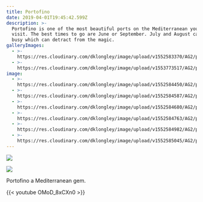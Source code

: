 ```yaml
---
title: Portofino
date: 2019-04-01T19:45:42.599Z
description: >-
  Portofino is one of the most beautiful ports on the Mediterranean you have to
  visit. The best times to go are June or September. July and August can be very
  busy which can detract from the magic.
galleryImages:
  - >-
    https://res.cloudinary.com/dklongley/image/upload/v1552583370/AG2/portofino8.jpg.jpg
  - >-
    https://res.cloudinary.com/dklongley/image/upload/v1553773517/AG2/portofino-italy.jpg
image:
  - >-
    https://res.cloudinary.com/dklongley/image/upload/v1552584450/AG2/portofino1.jpg
  - >-
    https://res.cloudinary.com/dklongley/image/upload/v1552584587/AG2/portofino2.jpg
  - >-
    https://res.cloudinary.com/dklongley/image/upload/v1552584680/AG2/portofino3.jpg
  - >-
    https://res.cloudinary.com/dklongley/image/upload/v1552584763/AG2/portofino4.jpg
  - >-
    https://res.cloudinary.com/dklongley/image/upload/v1552584982/AG2/portofino5.jpg
  - >-
    https://res.cloudinary.com/dklongley/image/upload/v1552585045/AG2/portofino6.jpg
---
```

![](https://res.cloudinary.com/dklongley/image/upload/v1554215080/AG2/portofino-italy-jigsaw-puzzle-4000-pieces.60414-1.fs.jpg)

![](https://res.cloudinary.com/dklongley/image/upload/v1554215305/AG2/portofino-wallpapers-28820-3047804.jpg)

Portofino a Mediterranean gem.



{{< youtube OMoD_8xCXn0 >}}
